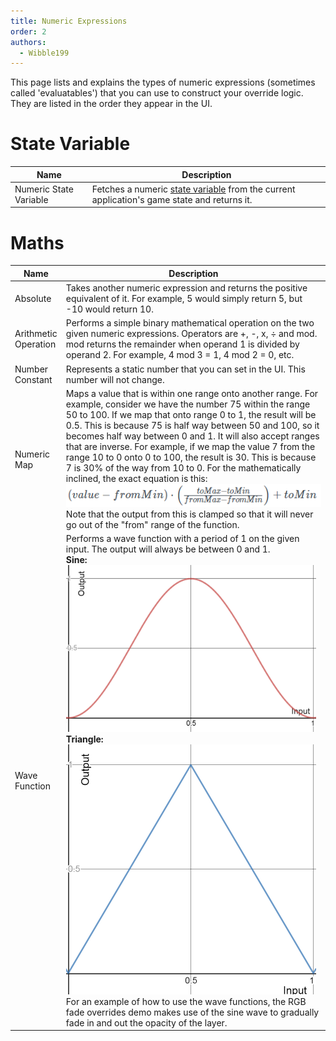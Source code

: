 ```yaml
---
title: Numeric Expressions
order: 2
authors:
  - Wibble199
---
```


This page lists and explains the types of numeric expressions (sometimes called 'evaluatables') that you can use to construct your override logic. They are listed in the order they appear in the UI.

# State Variable

|Name|Description|
|-|-|
|Numeric State Variable|Fetches a numeric [state variable](../../advanced-topics/state-variables) from the current application's game state and returns it.|

# Maths
<table>
  <thead>
    <tr>
      <th>Name</th>
      <th>Description</th>
    </tr>
  </thead>
  <tbody>
    <tr>
      <td>Absolute</td>
      <td>Takes another numeric expression and returns the positive equivalent of it. For example, 5 would simply return 5, but -10 would return 10.</td>
    </tr>
    <tr>
      <td>Arithmetic Operation</td>
      <td>Performs a simple binary mathematical operation on the two given numeric expressions. Operators are +, -, x, ÷ and mod. mod returns the remainder when operand 1 is divided by operand 2. For example, 4 mod 3 = 1, 4 mod 2 = 0, etc.</td>
    </tr>
    <tr>
      <td>Number Constant</td>
      <td>Represents a static number that you can set in the UI. This number will not change.</td>
    </tr>
    <tr>
      <td>Numeric Map</td>
      <td>Maps a value that is within one range onto another range. For example, consider we have the number 75 within the range 50 to 100. If we map that onto range 0 to 1, the result will be 0.5. This is because 75 is half way between 50 and 100, so it becomes half way between 0 and 1. It will also accept ranges that are inverse. For example, if we map the value 7 from the range 10 to 0 onto 0 to 100, the result is 30. This is because 7 is 30% of the way from 10 to 0.
      For the mathematically inclined, the exact equation is this: <img src="../../assets/img/docs/evaluatable-number-map-equation.png">
      Note that the output from this is clamped so that it will never go out of the "from" range of the function.</td>
    </tr>
    <tr>
      <td>Wave Function</td>
      <td>Performs a wave function with a period of 1 on the given input. The output will always be between 0 and 1.<br/>
        <strong>Sine:</strong><img src="../../assets/img/docs/evaluatable-number-waves-sine.png" style="max-width:400px">  
        <strong>Triangle:</strong><img src="../../assets/img/docs/evaluatable-number-waves-triangle.png" style="max-width:400px">
        For an example of how to use the wave functions, the RGB fade overrides demo makes use of the sine wave to gradually fade in and out the opacity of the layer.
      </td>
    </tr>
  </tbody>
</table>